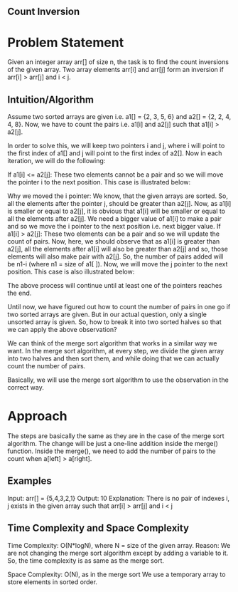 ## Count Inversion

# Problem Statement
Given an integer array arr[] of size n, the task is to find the count inversions of the given array. Two array elements arr[i] and arr[j] form an inversion if arr[i] > arr[j] and i < j.

## Intuition/Algorithm

Assume two sorted arrays are given i.e. a1[] = {2, 3, 5, 6} and a2[] = {2, 2, 4, 4, 8}. Now, we have to count the pairs i.e. a1[i] and a2[j] such that a1[i] > a2[j].

In order to solve this, we will keep two pointers i and j, where i will point to the first index of a1[] and j will point to the first index of a2[]. Now in each iteration, we will do the following:

If a1[i] <= a2[j]: These two elements cannot be a pair and so we will move the pointer i to the next position. This case is illustrated below:

Why we moved the i pointer: We know, that the given arrays are sorted. So, all the elements after the pointer j, should be greater than a2[j]. Now, as a1[i] is smaller or equal to a2[j], it is obvious that a1[i] will be smaller or equal to all the elements after a2[j]. We need a bigger value of a1[i] to make a pair and so we move the i pointer to the next position i.e. next bigger value.
If a1[i] > a2[j]: These two elements can be a pair and so we will update the count of pairs. Now, here, we should observe that as a1[i] is greater than a2[j], all the elements after a1[i] will also be greater than a2[j] and so, those elements will also make pair with a2[j]. So, the number of pairs added will be n1-i (where n1 = size of a1[ ]). Now, we will move the j pointer to the next position. This case is also illustrated below:

The above process will continue until at least one of the pointers reaches the end.

Until now, we have figured out how to count the number of pairs in one go if two sorted arrays are given. But in our actual question, only a single unsorted array is given. So, how to break it into two sorted halves so that we can apply the above observation? 


We can think of the merge sort algorithm that works in a similar way we want. In the merge sort algorithm, at every step, we divide the given array into two halves and then sort them, and while doing that we can actually count the number of pairs.

Basically, we will use the merge sort algorithm to use the observation in the correct way.

# Approach 
The steps are basically the same as they are in the case of the merge sort algorithm. The change will be just a one-line addition inside the merge() function. Inside the merge(), we need to add the number of pairs to the count when a[left] > a[right].

## Examples
Input: arr[] = {5,4,3,2,1}
Output: 10
Explanation: There is no pair of indexes i, j exists in the given array such that arr[i] > arr[j] and i < j

## Time Complexity and Space Complexity
Time Complexity: O(N*logN), where N = size of the given array.
Reason: We are not changing the merge sort algorithm except by adding a variable to it. So, the time complexity is as same as the merge sort.

Space Complexity: O(N), as in the merge sort We use a temporary array to store elements in sorted order.
